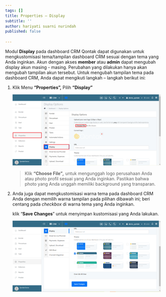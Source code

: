 ```yaml
---
tags: []
title: Properties – Display
subtitle: ''
author: hariyati suarni nurindah
published: false

---
```

Modul **Display** pada dashboard CRM Qontak dapat digunakan untuk mengkustomisasi tema/tampilan dashboard CRM sesuai dengan tema yang Anda inginkan. Akun dengan akses **member** atau **admin** dapat mengubah display akun masing - masing. Perubahan yang dilakukan hanya akan mengubah tampilan akun tersebut. Untuk mengubah tampilan tema pada dashboard CRM, Anda dapat mengikuti langkah – langkah berikut ini:

1. Klik Menu **“Properties”,** Pilih **“Display”**

   ![](/uploads/properties-display1.PNG)

   > Klik **“Choose File”_,_** untuk mengunggah logo perusahaan Anda atau photo profil sesuai yang Anda inginkan. Pastikan bahwa photo yang Anda unggah memiliki background yang transparan.
2. Anda juga dapat mengkustomisasi warna tema pada dashboard CRM Anda dengan memilih warna tampilan pada pilihan dibawah ini; beri centang pada _checkbox_ di warna tema yang Anda inginkan.

   klik “**Save Changes**” untuk menyimpan kustomisasi yang Anda lakukan.

   ![](/uploads/properties-display2.PNG)
